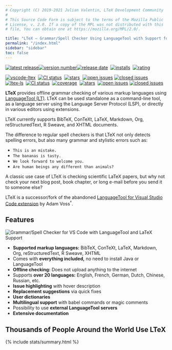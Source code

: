 ```yaml
---
# Copyright (C) 2019-2021 Julian Valentin, LTeX Development Community
#
# This Source Code Form is subject to the terms of the Mozilla Public
# License, v. 2.0. If a copy of the MPL was not distributed with this
# file, You can obtain one at https://mozilla.org/MPL/2.0/.

title: "LTeX – Grammar/Spell Checker Using LanguageTool with Support for LaTeX, Markdown, and Others"
permalink: "/index.html"
sidebar: "sidebar"
toc: false
---
```


<a href="https://marketplace.visualstudio.com/items?itemName=valentjn.vscode-ltex" class="no-external">![latest release](https://badgen.net/badge/-/release/585858?label=)![version number](https://badgen.net/vs-marketplace/v/valentjn.vscode-ltex?label=)![release date](https://badgen.net/github/last-commit/valentjn/vscode-ltex/release?label=)</a>&nbsp;
<a href="https://marketplace.visualstudio.com/items?itemName=valentjn.vscode-ltex" class="no-external">![installs](https://badgen.net/vs-marketplace/i/valentjn.vscode-ltex)</a>&nbsp;
<a href="https://marketplace.visualstudio.com/items?itemName=valentjn.vscode-ltex" class="no-external">![rating](https://badgen.net/vs-marketplace/rating/valentjn.vscode-ltex)</a>

<a href="https://github.com/valentjn/vscode-ltex" class="no-external">![vscode-ltex](https://badgen.net/github/license/valentjn/vscode-ltex?label=vscode-ltex)</a>&nbsp;
<a href="https://github.com/valentjn/vscode-ltex/actions?query=workflow%3A%22CI%22+branch%3Arelease" class="no-external">![CI status](https://github.com/valentjn/vscode-ltex/workflows/CI/badge.svg?branch=release)</a>&nbsp;
<a href="https://github.com/valentjn/vscode-ltex" class="no-external">![stars](https://badgen.net/github/stars/valentjn/vscode-ltex)</a>&nbsp;
<a href="https://github.com/valentjn/vscode-ltex/issues" class="no-external">![open issues](https://badgen.net/github/open-issues/valentjn/vscode-ltex?label=open/closed%20issues&color=blue)</a>&nbsp;<a href="https://github.com/valentjn/vscode-ltex/issues" class="no-external">![closed issues](https://badgen.net/github/closed-issues/valentjn/vscode-ltex?label=)</a><br/>
<a href="https://github.com/valentjn/ltex-ls" class="no-external">![ltex-ls](https://badgen.net/github/license/valentjn/ltex-ls?label=ltex-ls)</a>&nbsp;
<a href="https://github.com/valentjn/ltex-ls/actions?query=workflow%3A%22CI%22+branch%3Arelease" class="no-external">![CI status](https://github.com/valentjn/ltex-ls/workflows/CI/badge.svg?branch=release)</a>&nbsp;
<a href="https://coveralls.io/github/valentjn/ltex-ls" class="no-external">![coverage](https://badgen.net/coveralls/c/github/valentjn/ltex-ls/release)</a>&nbsp;
<a href="https://github.com/valentjn/ltex-ls" class="no-external">![stars](https://badgen.net/github/stars/valentjn/ltex-ls)</a>&nbsp;
<a href="https://github.com/valentjn/ltex-ls/issues" class="no-external">![open issues](https://badgen.net/github/open-issues/valentjn/ltex-ls?label=open/closed%20issues&color=blue)</a>&nbsp;<a href="https://github.com/valentjn/ltex-ls/issues" class="no-external">![closed issues](https://badgen.net/github/closed-issues/valentjn/ltex-ls?label=)</a>

**LTeX** provides offline grammar checking of various markup languages using [LanguageTool&nbsp;(LT)](https://languagetool.org/). LTeX can be used standalone as a command-line tool, as a language server using the Language Server Protocol (LSP), or directly in various editors using extensions.

LTeX currently supports BibTeX, ConTeXt, LaTeX, Markdown, Org, reStructuredText, R Sweave, and XHTML documents.

The difference to regular spell checkers is that LTeX not only detects spelling errors, but also many grammar and stylistic errors such as:

- `This is an mistake.`
- `The bananas is tasty.`
- `We look forward to welcome you.`
- `Are human beings any different than animals?`

A classic use case of LTeX is checking scientific LaTeX papers, but why not check your next blog post, book chapter, or long e-mail before you send it to someone else?

LTeX is a successor/fork of the abandoned [LanguageTool for Visual Studio Code extension](https://github.com/adamvoss/vscode-languagetool) by Adam Voss<sup>†</sup>.

<div style="margin-bottom:30px;"></div>

## Features

![Grammar/Spell Checker for VS Code with LanguageTool and LaTeX Support](https://github.com/valentjn/vscode-ltex/raw/release/img/banner-ltex.png)

- **Supported markup languages:** BibTeX, ConTeXt, LaTeX, Markdown, Org, reStructuredText, R Sweave, XHTML
- Comes with **everything included,** no need to install Java or LanguageTool
- **Offline checking:** Does not upload anything to the internet
- Supports **over 20 languages:** English, French, German, Dutch, Chinese, Russian, etc.
- **Issue highlighting** with hover description
- **Replacement suggestions** via quick fixes
- **User dictionaries**
- **Multilingual support** with babel commands or magic comments
- Possibility to use **external LanguageTool servers**
- **Extensive documentation**

<div style="margin-bottom:30px;"></div>

## Thousands of People Around the World Use LTeX

{% include stats/summary.html %}
